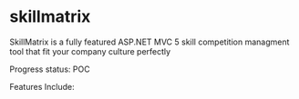 # skillmatrix
SkillMatrix is a fully featured ASP.NET MVC 5 skill competition managment tool that fit your company culture perfectly

Progress status: POC

Features Include:


